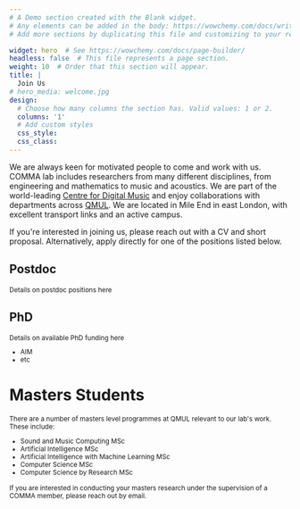 ```yaml
---
# A Demo section created with the Blank widget.
# Any elements can be added in the body: https://wowchemy.com/docs/writing-markdown-latex/
# Add more sections by duplicating this file and customizing to your requirements.

widget: hero  # See https://wowchemy.com/docs/page-builder/
headless: false  # This file represents a page section.
weight: 10  # Order that this section will appear.
title: |
  Join Us
# hero_media: welcome.jpg
design:
  # Choose how many columns the section has. Valid values: 1 or 2.
  columns: '1'
  # Add custom styles
  css_style:
  css_class:
---
```


We are always keen for motivated people to come and work with us.
COMMA lab includes researchers from many different disciplines, from engineering and mathematics to music and acoustics.
We are part of the world-leading [Centre for Digital Music](http://c4dm.eecs.qmul.ac.uk/) and enjoy collaborations with departments across [QMUL](https://www.qmul.ac.uk/).
We are located in Mile End in east London, with excellent transport links and an active campus.

If you're interested in joining us, please reach out with a CV and short proposal. Alternatively, apply directly for one of the positions listed below.

## Postdoc

<small>
Details on postdoc positions here
</small>

## PhD

<small>
Details on available PhD funding here

* AIM
* etc
</small>

# Masters Students

<small>
There are a number of masters level programmes at QMUL relevant to our lab's work.
These include:

* Sound and Music Computing MSc
* Artificial Intelligence MSc
* Artificial Intelligence with Machine Learning MSc
* Computer Science MSc
* Computer Science by Research MSc

If you are interested in conducting your masters research under the supervision of a COMMA member, please reach out by email.
</small>